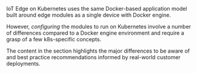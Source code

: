 IoT Edge on Kubernetes uses the same Docker-based application model built around
edge modules as a single device with Docker engine. 

However, *configuring* the modules to run on 
Kubernetes involve a number of differences compared to a Docker engine 
environment and require a grasp of a few k8s-specific concepts.

The content in the section highlights the major differences to be aware of and 
best practice recommendations informed by real-world customer deployments.
